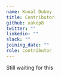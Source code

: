 ```yaml
---
name: Kunal Dubey 
title: Contributor
github: xakep8
twitter: ""
linkedin: ""
slack: ""
joining_date: ""
role: contributor
---
```


Still waiting for this
